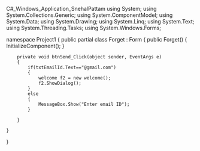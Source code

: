 C#_Windows_Application_SnehalPattam
using System;
using System.Collections.Generic;
using System.ComponentModel;
using System.Data;
using System.Drawing;
using System.Linq;
using System.Text;
using System.Threading.Tasks;
using System.Windows.Forms;

namespace Project1
{
    public partial class Forget : Form
    {
        public Forget()
        {
            InitializeComponent();
        }

        private void btnSend_Click(object sender, EventArgs e)
        {
            if(txtEmailId.Text=="@gmail.com")
            {
                welcome f2 = new welcome();
                f2.ShowDialog();
            }
            else
            {
                MessageBox.Show("Enter email ID");
            }
            
        }

    }
}
